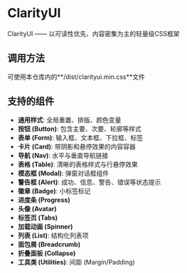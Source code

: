 # ClarityUI

ClarityUI —— 以可读性优先、内容密集为主的轻量级CSS框架

## 调用方法

可使用本仓库内的**/dist/clarityui.min.css**文件

## 支持的组件

-   **通用样式**: 全局重置、排版、颜色变量
-   **按钮 (Button)**: 包含主要、次要、轮廓等样式
-   **表单 (Form)**: 输入框、文本框、下拉框、标签
-   **卡片 (Card)**: 带阴影和悬停效果的内容容器
-   **导航 (Nav)**: 水平与垂直导航链接
-   **表格 (Table)**: 清晰的表格样式与行悬停效果
-   **模态框 (Modal)**: 弹窗对话框组件
-   **警告框 (Alert)**: 成功、信息、警告、错误等状态提示
-   **徽章 (Badge)**: 小标签标记
-   **进度条 (Progress)**
-   **头像 (Avatar)**
-   **标签页 (Tabs)**
-   **加载动画 (Spinner)**
-   **列表 (List)**: 结构化列表项
-   **面包屑 (Breadcrumb)**
-   **折叠面板 (Collapse)**
-   **工具类 (Utilities)**: 间距 (Margin/Padding)